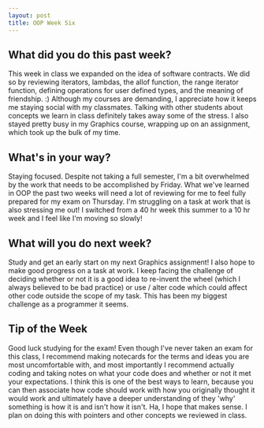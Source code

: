 ```yaml
---
layout: post
title: OOP Week Six
---
```


## What did you do this past week?
This week in class we expanded on the idea of software contracts. 
We did so by reviewing iterators, lambdas, the allof function, the range iterator function, defining operations for user defined types, 
and the meaning of friendship. :) 
Although my courses are demanding, I appreciate how it keeps me staying social
with my classmates. Talking with other students about concepts we learn in class definitely takes away some of the stress. 
I also stayed pretty busy in my Graphics course, wrapping up on an assignment, which took up the bulk of my time. 

## What's in your way?
Staying focused. Despite not taking a full semester, I'm a bit overwhelmed by the work that needs to be accomplished by Friday.
What we've learned in OOP the past two weeks will need a lot of reviewing for me to feel fully prepared for my exam on Thursday. 
I'm struggling on a task at work that is also stressing me out! I switched from a 40 hr week this summer to a 10 hr week and I feel like I'm moving so slowly! 

## What will you do next week?
Study and get an early start on my next Graphics assignment! I also hope to make good progress on a task at work. I keep facing the challenge of deciding 
whether or not it is a good idea to re-invent the wheel (which I always believed to be bad practice) or use / alter code which could affect other code
outside the scope of my task. This has been my biggest challenge as a programmer it seems. 

## Tip of the Week
Good luck studying for the exam! Even though I've never taken an exam for this class, I recommend making notecards for the terms and
ideas you are most uncomfortable with, and most importantly I recommend actually coding and taking notes on what your code does and whether
or not it met your expectations. I think this is one of the best ways to learn, because you can then associate how code should work
with how you originally thought it would work and ultimately have a deeper understanding of they 'why' something is how it is and isn't how it isn't. 
Ha, I hope that makes sense. I plan on doing this with pointers and other concepts we reviewed in class. 
